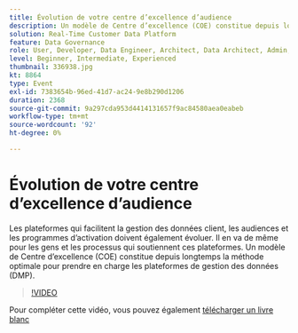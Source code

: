 ```yaml
---
title: Évolution de votre centre d’excellence d’audience
description: Un modèle de Centre d’excellence (COE) constitue depuis longtemps la méthode optimale pour prendre en charge les plateformes de gestion des données (DMP).
solution: Real-Time Customer Data Platform
feature: Data Governance
role: User, Developer, Data Engineer, Architect, Data Architect, Admin, Leader
level: Beginner, Intermediate, Experienced
thumbnail: 336938.jpg
kt: 8864
type: Event
exl-id: 7383654b-96ed-41d7-ac24-9e8b290d1206
duration: 2368
source-git-commit: 9a297cda953d4414131657f9ac84580aea0eabeb
workflow-type: tm+mt
source-wordcount: '92'
ht-degree: 0%

---
```


# Évolution de votre centre d’excellence d’audience

Les plateformes qui facilitent la gestion des données client, les audiences et les programmes d’activation doivent également évoluer. Il en va de même pour les gens et les processus qui soutiennent ces plateformes. Un modèle de Centre d’excellence (COE) constitue depuis longtemps la méthode optimale pour prendre en charge les plateformes de gestion des données (DMP).

>[!VIDEO](https://video.tv.adobe.com/v/336938/?quality=12&learn=on)

Pour compléter cette vidéo, vous pouvez également [télécharger un livre blanc](./../assets/whitepaper-evolving-the-audience-center-of-excellence.pdf)
